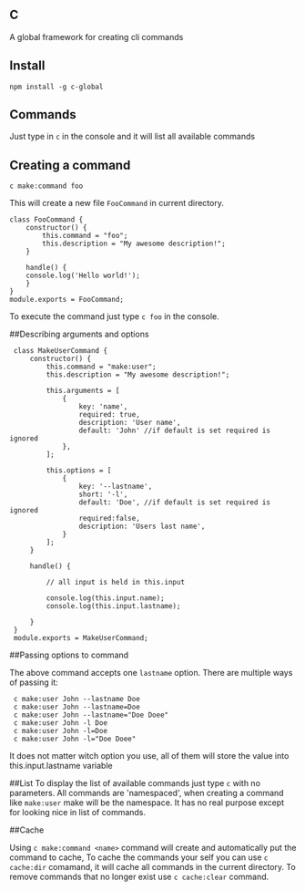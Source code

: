 ## C

A global framework for creating cli commands

## Install

    npm install -g c-global
    
## Commands

   Just type in `c` in the console and it will list all available commands

## Creating a command
    c make:command foo

This will create a new file `FooCommand` in current directory.

    class FooCommand {
	    constructor() {
	        this.command = "foo";
	        this.description = "My awesome description!";
	    }
	    
	    handle() {
		console.log('Hello world!');
	    }
	}
	module.exports = FooCommand;

To execute the command just type `c foo` in the console.

##Describing arguments and options
    
     class MakeUserCommand {
         constructor() {
             this.command = "make:user";
             this.description = "My awesome description!";
             
             this.arguments = [
                 {
                     key: 'name',
                     required: true,
                     description: 'User name',
                     default: 'John' //if default is set required is ignored 
                 },
             ];
             
             this.options = [
                 {
                     key: '--lastname', 
                     short: '-l', 
                     default: 'Doe', //if default is set required is ignored 
                     required:false, 
                     description: 'Users last name',
                 }
             ];
         }   
         
         handle() {
             
             // all input is held in this.input
             
             console.log(this.input.name);
             console.log(this.input.lastname);
             
         }
     }
     module.exports = MakeUserCommand;
    
    
##Passing options to command

The above command accepts one `lastname` option. There are multiple ways of passing it:
    
     c make:user John --lastname Doe 
     c make:user John --lastname=Doe 
     c make:user John --lastname="Doe Doee" 
     c make:user John -l Doe 
     c make:user John -l=Doe 
     c make:user John -l="Doe Doee" 
    
It does not matter witch option you use, all of them will store the value into this.input.lastname variable

##List
To display the list of available commands just type `c` with no parameters. 
All commands are 'namespaced', when creating a command like `make:user` make will be
the namespace. It has no real purpose except for looking nice in list of commands.

##Cache

Using `c make:command <name>` command will create and automatically put the command to cache,
To cache the commands your self you can use `c cache:dir` comamand, it will cache all commands in 
the current directory. To remove commands that no longer exist use `c cache:clear` command.



